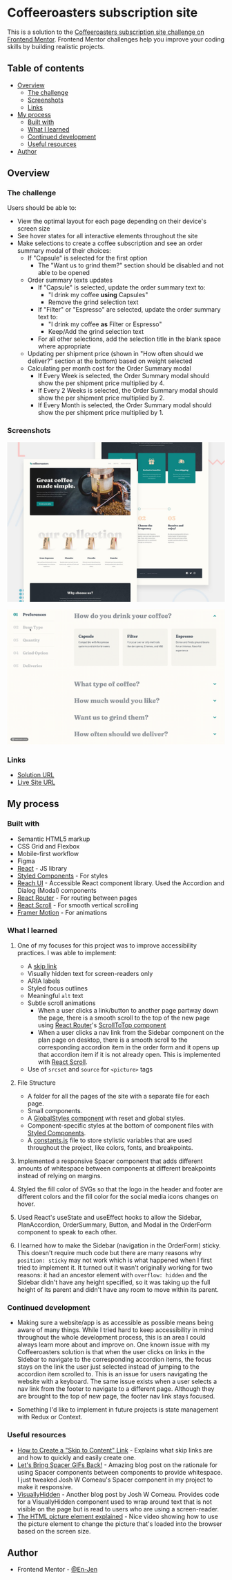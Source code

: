 # Coffeeroasters subscription site

This is a solution to the [Coffeeroasters subscription site challenge on Frontend Mentor](https://www.frontendmentor.io/challenges/coffeeroasters-subscription-site-5Fc26HVY6). Frontend Mentor challenges help you improve your coding skills by building realistic projects.

## Table of contents

-   [Overview](#overview)
    -   [The challenge](#the-challenge)
    -   [Screenshots](#screenshots)
    -   [Links](#links)
-   [My process](#my-process)
    -   [Built with](#built-with)
    -   [What I learned](#what-i-learned)
    -   [Continued development](#continued-development)
    -   [Useful resources](#useful-resources)
-   [Author](#author)

## Overview

### The challenge

Users should be able to:

-   View the optimal layout for each page depending on their device's screen size
-   See hover states for all interactive elements throughout the site
-   Make selections to create a coffee subscription and see an order summary modal of their choices:
    -   If "Capsule" is selected for the first option
        -   The "Want us to grind them?" section should be disabled and not able to be opened
    -   Order summary texts updates
        -   If "Capsule" is selected, update the order summary text to:
            -   "I drink my coffee **using** Capsules"
            -   Remove the grind selection text
        -   If "Filter" or "Espresso" are selected, update the order summary text to:
            -   "I drink my coffee **as** Filter or Espresso"
            -   Keep/Add the grind selection text
        -   For all other selections, add the selection title in the blank space where appropriate
    -   Updating per shipment price (shown in "How often should we deliver?" section at the bottom) based on weight selected
    -   Calculating per month cost for the Order Summary modal
        -   If Every Week is selected, the Order Summary modal should show the per shipment price multiplied by 4.
        -   If Every 2 Weeks is selected, the Order Summary modal should show the per shipment price multiplied by 2.
        -   If Every Month is selected, the Order Summary modal should show the per shipment price multiplied by 1.

### Screenshots

![Design preview for the Coffeeroasters subscription site](./public/preview.jpg)

![Gif of plan page for the Coffeeroasters subscription site](./public/preview.gif)

### Links

-   [Solution URL](https://www.frontendmentor.io/solutions/coffeeroasters-subscription-site-react-styled-components-a11y-ZeyLGytph)
-   [Live Site URL](https://focused-panini-ea6dd0.netlify.app/)

## My process

### Built with

-   Semantic HTML5 markup
-   CSS Grid and Flexbox
-   Mobile-first workflow
-   Figma
-   [React](https://reactjs.org/) - JS library
-   [Styled Components](https://styled-components.com/) - For styles
-   [Reach UI](https://reach.tech/) - Accessible React component library. Used the Accordion and Dialog (Modal) components
-   [React Router](https://reactrouter.com/web/guides/quick-start) - For routing between pages
-   [React Scroll](https://github.com/fisshy/react-scroll) - For smooth vertical scrolling
-   [Framer Motion](https://www.framer.com/api/motion/) - For animations

### What I learned

1. One of my focuses for this project was to improve accessibility practices. I was able to implement:

    - A [skip link](./src/components/SkipLink.js)
    - Visually hidden text for screen-readers only
    - ARIA labels
    - Styled focus outlines
    - Meaningful `alt` text
    - Subtle scroll animations
        - When a user clicks a link/button to another page partway down the page, there is a smooth scroll to the top of the new page using [React Router](https://reactrouter.com/web/guides/scroll-restoration)'s [ScrollToTop component](./src/components/ScrollToTop.js)
        - When a user clicks a nav link from the Sidebar component on the plan page on desktop, there is a smooth scroll to the corresponding accordion item in the order form and it opens up that accordion item if it is not already open. This is implemented with [React Scroll](https://github.com/fisshy/react-scroll).
    - Use of `srcset` and `source` for `<picture>` tags

2. File Structure

    - A folder for all the pages of the site with a separate file for each page.
    - Small components.
    - A [GlobalStyles component](./src/components/GlobalStyles.js) with reset and global styles.
    - Component-specific styles at the bottom of component files with [Styled Components](https://styled-components.com/).
    - A [constants.js](./src/constants.js) file to store stylistic variables that are used throughout the project, like colors, fonts, and breakpoints.

3. Implemented a responsive Spacer component that adds different amounts of whitespace between components at different breakpoints instead of relying on margins.

4. Styled the fill color of SVGs so that the logo in the header and footer are different colors and the fill color for the social media icons changes on hover.

5. Used React's useState and useEffect hooks to allow the Sidebar, PlanAccordion, OrderSummary, Button, and Modal in the OrderForm component to speak to each other.

6. I learned how to make the Sidebar (navigation in the OrderForm) sticky. This doesn't require much code but there are many reasons why `position: sticky` may not work which is what happened when I first tried to implement it. It turned out it wasn't originally working for two reasons: it had an ancestor element with `overflow: hidden` and the Sidebar didn't have any height specified, so it was taking up the full height of its parent and didn't have any room to move within its parent.

### Continued development

-   Making sure a website/app is as accessible as possible means being aware of many things. While I tried hard to keep accessibility in mind throughout the whole development process, this is an area I could always learn more about and improve on. One known issue with my Coffeeroasters solution is that when the user clicks on links in the Sidebar to navigate to the corresponding accordion items, the focus stays on the link the user just selected instead of jumping to the accordion item scrolled to. This is an issue for users navigating the website with a keyboard. The same issue exists when a user selects a nav link from the footer to navigate to a different page. Although they are brought to the top of new page, the footer nav link stays focused.

-   Something I'd like to implement in future projects is state management with Redux or Context.

### Useful resources

-   [How to Create a "Skip to Content" Link](https://css-tricks.com/how-to-create-a-skip-to-content-link/) - Explains what skip links are and how to quickly and easily create one.
-   [Let's Bring Spacer GIFs Back!](https://www.joshwcomeau.com/react/modern-spacer-gif/) - Amazing blog post on the rationale for using Spacer components between components to provide whitespace. I just tweaked Josh W Comeau's Spacer component in my project to make it responsive.
-   [VisuallyHidden](https://www.joshwcomeau.com/snippets/react-components/visually-hidden/) - Another blog post by Josh W Comeau. Provides code for a VisuallyHidden component used to wrap around text that is not visible on the page but is read to users who are using a screen-reader.
-   [The HTML picture element explained](https://www.youtube.com/watch?v=Rik3gHT24AM&t=751s&ab_channel=KevinPowell) - Nice video showing how to use the picture element to change the picture that's loaded into the browser based on the screen size.

## Author

-   Frontend Mentor - [@En-Jen](https://www.frontendmentor.io/profile/En-Jen)
